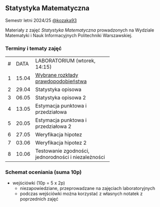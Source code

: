 ## Statystyka Matematyczna 

Semestr letni 2024/25 [@kozaka93](https://github.com/kozaka93)

Materiały z zajęć _Statystyka Matematyczna_ prowadzonych na Wydziale Matematyki i Nauk Informacyjnych Politechniki Warszawskiej.

### Terminy i tematy zajęć

<div class="tg-wrap"><table style="undefined;table-layout: fixed; width: 564px">
<colgroup>
<col style="width: 25.2px">
<col style="width: 46.2px">
<col style="width: 246.2px">
</colgroup>
<tbody>
  <tr>
    <td>#</td>
    <td>DATA</td>
    <td>LABORATORIUM (wtorek, 14:15)</td>
  </tr>
   <tr>
    <td>1</td>
    <td>15.04</td>
    <td><a href="https://github.com/kozaka93/2025L-MathematicalStatistics/tree/main/lab01">Wybrane rozkłady prawdopodobieństwa</a></td>
  </tr>
   <tr>
    <td>2</td>
    <td>29.04</td>
    <td>Statystyka opisowa</td>
  </tr>
  <tr>
    <td>3</td>
    <td>06.05</td>
    <td>Statystyka opisowa 2</td>
  </tr>
 <tr>
    <td>4</td>
    <td>13.05</td>
    <td>Estymacja punktowa i przedziałowa</td>
  </tr>
 <tr>
   <td>5</td>
    <td>20.05</td>
    <td>Estymacja punktowa i przedziałowa 2</td>
  </tr>
 <tr>
    <td>6</td>
    <td>27.05</td>
    <td>Weryfikacja hipotez</td>
  </tr>
 <tr>
    <td>7</td>
    <td>03.06</td>
    <td>Weryfikacja hipotez 2</td>
  </tr>
<tr>
    <td>8</td>
    <td>10.06</td>
    <td>Testowanie zgodności, jednorodności i niezależności</td>
  </tr>
</tbody>
</table></div>


### Schemat oceniania (suma 10p)
- wejściówki (10p = 5 x 2p)
  - niezapowiedziane, przeprowadzane na zajęciach laboratoryjnych
  - podczas wejściówki można korzystać z własnych notatek z poprzednich zajęć

